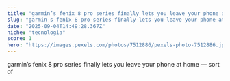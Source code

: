 ```yaml
---
title: "garmin’s fenix 8 pro series finally lets you leave your phone at home — sort of"
slug: "garmin-s-fenix-8-pro-series-finally-lets-you-leave-your-phone-at-home-sort-of"
date: "2025-09-04T14:49:28.367Z"
niche: "tecnologia"
score: 1
hero: "https://images.pexels.com/photos/7512886/pexels-photo-7512886.jpeg?auto=compress&cs=tinysrgb&fit=crop&h=627&w=1200&auto=compress&cs=tinysrgb&w=1024&h=576&fit=crop"
---
```


garmin’s fenix 8 pro series finally lets you leave your phone at home — sort of
